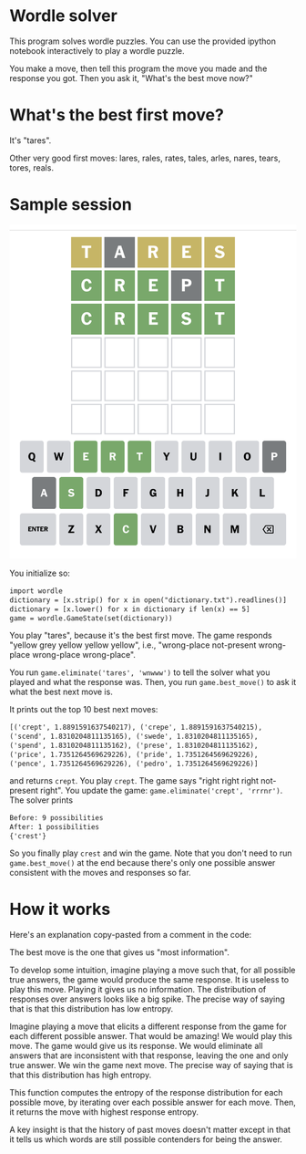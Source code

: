 # Wordle solver

This program solves wordle puzzles. You can use the provided ipython notebook
interactively to play a wordle puzzle.

You make a move, then tell this program the move you made and the response you
got. Then you ask it, "What's the best move now?"

# What's the best first move?

It's "tares".

Other very good first moves: lares, rales, rates, tales, arles, nares, tears, tores, reals.

# Sample session

![sample session](./session.png)

You initialize so:

```
import wordle
dictionary = [x.strip() for x in open("dictionary.txt").readlines()]
dictionary = [x.lower() for x in dictionary if len(x) == 5]
game = wordle.GameState(set(dictionary))
```

You play "tares", because it's the best first move. The game responds "yellow
grey yellow yellow yellow", i.e., "wrong-place not-present wrong-place
wrong-place wrong-place".

You run `game.eliminate('tares', 'wnwww')` to tell the solver what you played
and what the response was. Then, you run `game.best_move()` to ask it what the
best next move is.

It prints out the top 10 best next moves:

```
[('crept', 1.8891591637540217), ('crepe', 1.8891591637540215), ('scend', 1.8310204811135165), ('swede', 1.8310204811135165), ('spend', 1.8310204811135162), ('prese', 1.8310204811135162), ('price', 1.7351264569629226), ('pride', 1.7351264569629226), ('pence', 1.7351264569629226), ('pedro', 1.7351264569629226)]
```

and returns `crept`. You play `crept`. The game says "right right right
not-present right". You update the game: `game.eliminate('crept', 'rrrnr')`. The
solver prints

```
Before: 9 possibilities
After: 1 possibilities
{'crest'}
```

So you finally play `crest` and win the game. Note that you don't need to run
`game.best_move()` at the end because there's only one possible answer
consistent with the moves and responses so far.

# How it works

Here's an explanation copy-pasted from a comment in the code:

The best move is the one that gives us "most information".

To develop some intuition, imagine playing a move such that, for all
possible true answers, the game would produce the same response. It is
useless to play this move. Playing it gives us no information. The
distribution of responses over answers looks like a big spike. The
precise way of saying that is that this distribution has low entropy.

Imagine playing a move that elicits a different response from the game
for each different possible answer. That would be amazing! We would
play this move. The game would give us its response. We would eliminate
all answers that are inconsistent with that response, leaving the one
and only true answer. We win the game next move. The precise way of
saying that is that this distribution has high entropy.

This function computes the entropy of the response distribution for
each possible move, by iterating over each possible answer for each
move. Then, it returns the move with highest response entropy.

A key insight is that the history of past moves doesn't matter except
in that it tells us which words are still possible contenders for being
the answer.
